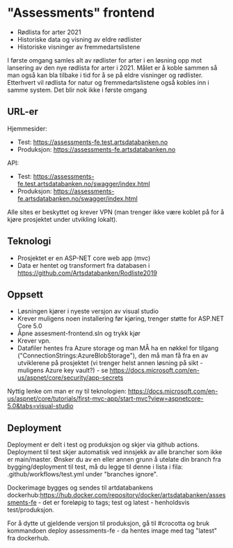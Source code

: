 # "Assessments" frontend
- Rødlista for arter 2021
- Historiske data og visning av eldre rødlister
- Historiske visninger av fremmedartslistene

I første omgang samles alt av rødlister for arter i en løsning opp mot lansering av den nye rødlista for arter i 2021. Målet er å koble sammen så man også kan bla tilbake i tid for å se på eldre visninger og rødlister. Etterhvert vil rødlista for natur og fremmedartslistene også kobles inn i samme system. Det blir nok ikke i første omgang

## URL-er

Hjemmesider:
 - Test: https://assessments-fe.test.artsdatabanken.no
 - Produksjon: https://assessments-fe.artsdatabanken.no

API:
 - Test: https://assessments-fe.test.artsdatabanken.no/swagger/index.html
 - Produksjon: https://assessments-fe.artsdatabanken.no/swagger/index.html

Alle sites er beskyttet og krever VPN (man trenger ikke være koblet på for å kjøre prosjektet under utvikling lokalt). 

## Teknologi
- Prosjektet er en ASP-NET core web app (mvc)
- Data er hentet og transformert fra databasen i https://github.com/Artsdatabanken/Rodliste2019 

## Oppsett
- Løsningen kjører i nyeste versjon av visual studio 
- Krever muligens noen installering før kjøring, trenger støtte for ASP.NET Core 5.0 
- Åpne assesment-frontend.sln og trykk kjør
- Krever vpn.
- Datafiler hentes fra Azure storage og man MÅ ha en nøkkel for tilgang ("ConnectionStrings:AzureBlobStorage"), den må man få fra en av utviklerene på prosjektet (vi trenger helst annen løsning på sikt - muligens Azure key vault?) - se https://docs.microsoft.com/en-us/aspnet/core/security/app-secrets

Nyttig lenke om man er ny til teknologien: https://docs.microsoft.com/en-us/aspnet/core/tutorials/first-mvc-app/start-mvc?view=aspnetcore-5.0&tabs=visual-studio

## Deployment
Deployment er delt i test og produksjon og skjer via github actions. Deployment til test skjer automatisk ved innsjekk av alle brancher som ikke er main/master. Ønsker du av en eller annen grunn å utelate din branch fra bygging/deployment til test, må du legge til denne i lista i fila: .github/workflows/test.yml under "branches ignore". 

Dockerimage bygges og sendes til artdatabankens dockerhub:https://hub.docker.com/repository/docker/artsdatabanken/assessments-fe - det er foreløpig to tags; test og latest - henholdsvis test/produksjon. 

For å dytte ut gjeldende versjon til produksjon, gå til #crocotta og bruk kommandoen deploy assessments-fe - da hentes image med tag "latest" fra dockerhub. 
